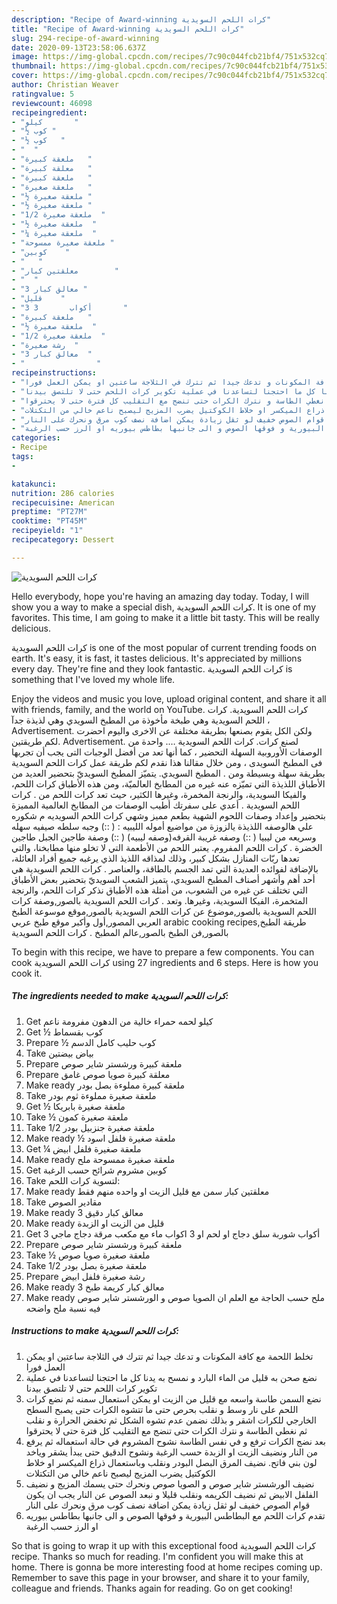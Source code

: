 ```yaml
---
description: "Recipe of Award-winning كرات اللحم السويدية"
title: "Recipe of Award-winning كرات اللحم السويدية"
slug: 294-recipe-of-award-winning
date: 2020-09-13T23:58:06.637Z
image: https://img-global.cpcdn.com/recipes/7c90c044fcb21bf4/751x532cq70/الصورة-الرئيسية-لوصفةكرات-اللحم-السويدية.jpg
thumbnail: https://img-global.cpcdn.com/recipes/7c90c044fcb21bf4/751x532cq70/الصورة-الرئيسية-لوصفةكرات-اللحم-السويدية.jpg
cover: https://img-global.cpcdn.com/recipes/7c90c044fcb21bf4/751x532cq70/الصورة-الرئيسية-لوصفةكرات-اللحم-السويدية.jpg
author: Christian Weaver
ratingvalue: 5
reviewcount: 46098
recipeingredient:
- "كيلو       "
- "½ كوب "
- "½ كوب   "
- "  "
- "ملعقة كبيرة   "
- "معلقة كبيرة   "
- "ملعقة كبيرة   "
- "ملعقة صغيرة   "
- "½ ملعقة صغيرة "
- "½ ملعقة صغيرة "
- "1/2 ملعقة صغيرة  "
- "½ ملعقة صغيرة  "
- "¼ ملعقة صغيرة  "
- "ملعقة صغيرة ممسوحة "
- "كوبين    "
- "   "
- "معلقتين كبار        "
- "  "
- "3 معالق كبار "
- "قليل    "
- "3 أكواب       3       "
- "ملعقة كبيرة   "
- "½ ملعقة صغيرة  "
- "1/2 ملعقة صغيرة  "
- "رشة صغيرة  "
- "3 معالق كبار  "
- "                "
recipeinstructions:
- "تخلط اللحمة مع كافة المكونات و تدعك جيدا ثم تترك في الثلاجة ساعتين او يمكن العمل فورا"
- "نضع صحن به قليل من الماء البارد و نمسح به يدنا كل ما احتجنا لتساعدنا في عملية تكوير كرات اللحم حتى لا تلتصق بيدنا"
- "نضع السمن طاسة واسعه مع قليل من الزيت او يمكن استعمال سمنه ثم نضع كرات اللحم على نار وسط و نقلب بحرص حتى ما تتشوه الكرات حتى يصبح السطح الخارجي للكرات اشقر و بذلك نضمن عدم تشوه الشكل ثم تخفض الحرارة و نقلب ثم نغطي الطاسة و نترك الكرات حتى تنضج مع التقليب كل فترة حتى لا يحترقوا"
- "بعد نضج الكرات ترفع و في نفس الطاسة نشوح المشروم في حالة استعماله ثم يرفع من النار ونضيف الزيت او الزبدة حسب الرغبة ونشوح الدقيق حتى يبدأ يشقر وياخد لون بني فاتح. نضيف المرق البصل البودر ونقلب وباستعمال ذراع الميكسر او خلاط الكوكتيل يضرب المزيج ليصبح ناعم خالي من التكتلات"
- "نضيف الورشستر شاير صوص و الصويا صوص ونحرك حتى يسمك المزيج و نضيف الفلفل الابيض ثم نضيف الكريمه ونقلب قليلا و نبعد الصوص عن النار يجب ان يكون قوام الصوص خفيف لو ثقل زيادة يمكن اضافة نصف كوب مرق ونحرك على النار"
- "تقدم كرات اللحم مع البطاطس البيورية و فوقها الصوص و الى جانبها بطاطس بيوريه او الرز حسب الرغبة"
categories:
- Recipe
tags:
- 

katakunci:  
nutrition: 286 calories
recipecuisine: American
preptime: "PT27M"
cooktime: "PT45M"
recipeyield: "1"
recipecategory: Dessert

---
```



![كرات اللحم السويدية](https://img-global.cpcdn.com/recipes/7c90c044fcb21bf4/751x532cq70/الصورة-الرئيسية-لوصفةكرات-اللحم-السويدية.jpg)

Hello everybody, hope you're having an amazing day today. Today, I will show you a way to make a special dish, كرات اللحم السويدية. It is one of my favorites. This time, I am going to make it a little bit tasty. This will be really delicious.

كرات اللحم السويدية is one of the most popular of current trending foods on earth. It's easy, it is fast, it tastes delicious. It's appreciated by millions every day. They're fine and they look fantastic. كرات اللحم السويدية is something that I've loved my whole life.

Enjoy the videos and music you love, upload original content, and share it all with friends, family, and the world on YouTube. كرات اللحم السويدية. كرات اللحم السويدية وهي طبخة مأخوذة من المطبخ السويدي وهي لذيذة جدآ ، Advertisement. ولكن الكل يقوم بصنعها بطريقة مختلفة عن الاخرى واليوم احضرت لكم طريقتين. Advertisement. لصنع كرات. كرات اللحم السويدية …. واحدة من الوصفات الأوروبية السهلة التحضير ، كما أنها تعد من أفضل الوجبات التى يجب أن تجربها فى المطبخ السويدى ، ومن خلال مقالنا هذا نقدم لكم طريقة عمل كرات اللحم السويدية بطريقة سهلة وبسيطة ومن . المطبخ السويدي. يتميّز المطبخ السويديّ بتحضير العديد من الأطباق اللذيذة التي تميّزه عنه غيره من المطابخ العالميّة، ومن هذه الأطباق كرات اللحم، والفيكا السويدية، والرنجة المخمرة، وغيرها الكثير، حيث تعد كرات اللحم من . كرات اللحم السويدية . أعدي على سفرتك أطيب الوصفات من المطابخ العالمية المميزة بتحضير وإعداد وصفات اللحوم الشهية بطعم مميز وشهي كرات اللحم السويديه م شكوره علي هالوصفه اللذيذة يالزوزة من مواضيع أموله الليبيه : ( ::) وجبه سلطه صيفيه سهله وسريعه من ليبيا ( ::) وصفه غريبة القرفه(وصفه ليبيه) ( ::) وصفة طاجين الجبل طاجين الخضرة . كرات اللحم المفروم. يعتبر اللحم من الأطعمة التي لا تخلو منها مطابخنا، والتي تعدها ربّات المنازل بشكل كبير، وذلك لمذاقه اللذيذ الذي يرغبه جميع أفراد العائلة، بالإضافة لفوائده العديدة التي تمد الجسم بالطاقة، والعناصر . كرات اللحم السويدية هي أحد أهم وأشهر أصناف المطبخ السويدي، يتميز الشعب السويديّ بتحضير بعض الأطباق التي تختلف عن غيره من الشعوب، من أمثلة هذه الأطباق نذكر كرات اللحم، والرنجة المتخمرة، الفيكا السويدية، وغيرها. وتعد . كرات اللحم السويدية بالصور,وصفة كرات اللحم السويدية بالصور,موضوع عن كرات اللحم السويدية بالصور,موقع موسوعة الطبخ العربي المصور,أول وأكبر موقع طبخ عربي arabic cooking recipes,طريقة الطبخ بالصور,فن الطبخ بالصور,عالم المطبخ . كرات اللحم السويدية


To begin with this recipe, we have to prepare a few components. You can cook كرات اللحم السويدية using 27 ingredients and 6 steps. Here is how you cook it.

<!--inarticleads1-->

##### The ingredients needed to make كرات اللحم السويدية:

1. Get كيلو لحمه حمراء خالية من الدهون مفرومة ناعم
1. Get ½ كوب بقسماط
1. Prepare ½ كوب حليب كامل الدسم
1. Take  بياض بيضتين
1. Prepare ملعقة كبيرة ورشستر شاير صوص
1. Prepare معلقة كبيرة صويا صوص غامق
1. Make ready ملعقة كبيرة مملوءة بصل بودر
1. Take ملعقة صغيرة مملوءة ثوم بودر
1. Get ½ ملعقة صغيرة بابريكا
1. Take ½ ملعقة صغيرة كمون
1. Take 1/2 ملعقة صغيرة جنزبيل بودر
1. Make ready ½ ملعقة صغيرة فلفل اسود
1. Get ¼ ملعقة صغيرة فلفل ابيض
1. Make ready ملعقة صغيرة ممسوحة ملح
1. Get كوبين مشروم شرائح حسب الرغبة
1. Take  لتسوية كرات اللحم:
1. Make ready معلقتين كبار سمن مع قليل الزيت او واحده منهم فقط
1. Take  مقادير الصوص
1. Make ready 3 معالق كبار دقيق
1. Make ready قليل من الزيت او الزبدة
1. Get 3 أكواب شوربة سلق دجاج او لحم او 3 اكواب ماء مع مكعب مرقة دجاج ماجي
1. Prepare ملعقة كبيرة ورشستر شاير صوص
1. Take ½ ملعقة صغيرة صويا صوص
1. Take 1/2 ملعقة صغيرة بصل بودر
1. Prepare رشة صغيرة فلفل ابيض
1. Make ready 3 معالق كبار كريمة طبخ
1. Make ready  ملح حسب الحاجة مع العلم ان الصويا صوص و الورشستر شاير صوص فيه نسبة ملح واضحه




<!--inarticleads2-->

##### Instructions to make كرات اللحم السويدية:

1. تخلط اللحمة مع كافة المكونات و تدعك جيدا ثم تترك في الثلاجة ساعتين او يمكن العمل فورا
1. نضع صحن به قليل من الماء البارد و نمسح به يدنا كل ما احتجنا لتساعدنا في عملية تكوير كرات اللحم حتى لا تلتصق بيدنا
1. نضع السمن طاسة واسعه مع قليل من الزيت او يمكن استعمال سمنه ثم نضع كرات اللحم على نار وسط و نقلب بحرص حتى ما تتشوه الكرات حتى يصبح السطح الخارجي للكرات اشقر و بذلك نضمن عدم تشوه الشكل ثم تخفض الحرارة و نقلب ثم نغطي الطاسة و نترك الكرات حتى تنضج مع التقليب كل فترة حتى لا يحترقوا
1. بعد نضج الكرات ترفع و في نفس الطاسة نشوح المشروم في حالة استعماله ثم يرفع من النار ونضيف الزيت او الزبدة حسب الرغبة ونشوح الدقيق حتى يبدأ يشقر وياخد لون بني فاتح. نضيف المرق البصل البودر ونقلب وباستعمال ذراع الميكسر او خلاط الكوكتيل يضرب المزيج ليصبح ناعم خالي من التكتلات
1. نضيف الورشستر شاير صوص و الصويا صوص ونحرك حتى يسمك المزيج و نضيف الفلفل الابيض ثم نضيف الكريمه ونقلب قليلا و نبعد الصوص عن النار يجب ان يكون قوام الصوص خفيف لو ثقل زيادة يمكن اضافة نصف كوب مرق ونحرك على النار
1. تقدم كرات اللحم مع البطاطس البيورية و فوقها الصوص و الى جانبها بطاطس بيوريه او الرز حسب الرغبة




So that is going to wrap it up with this exceptional food كرات اللحم السويدية recipe. Thanks so much for reading. I'm confident you will make this at home. There is gonna be more interesting food at home recipes coming up. Remember to save this page in your browser, and share it to your family, colleague and friends. Thanks again for reading. Go on get cooking!
